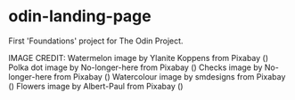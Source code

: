 # odin-landing-page

First 'Foundations' project for The Odin Project.

IMAGE CREDIT:
Watermelon image by Ylanite Koppens from Pixabay (<a href="https://pixabay.com/illustrations/melons-pattern-food-fruits-melon-4081493/"></a>)
Polka dot image by No-longer-here from Pixabay (<a href="https://pixabay.com/illustrations/polka-dots-pink-brown-dots-spots-938425/"></a>)
Checks image by No-longer-here from Pixabay (<a href="https://pixabay.com/illustrations/checks-checked-gingham-pink-white-938305/"></a>)
Watercolour image by smdesigns from Pixabay (<a href="https://pixabay.com/illustrations/watercolor-background-background-590377/"></a>)
Flowers image by Albert-Paul from Pixabay (<a href="https://pixabay.com/illustrations/flora-flowers-pattern-design-pink-7231668/"></a>)